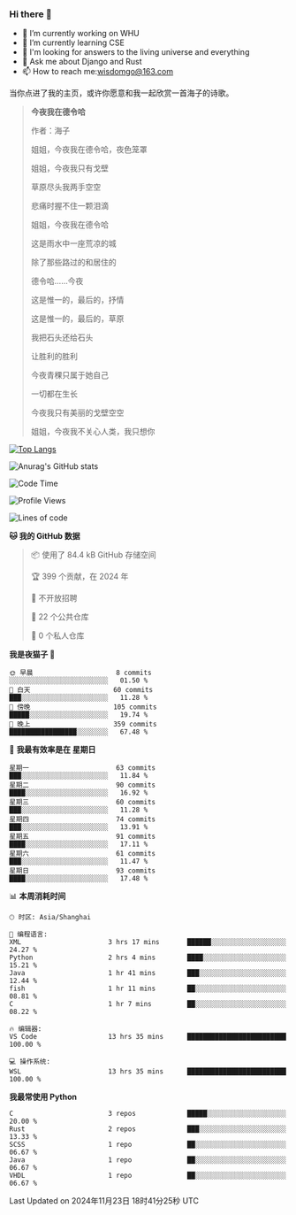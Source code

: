 ### Hi there 👋



- 🔭 I’m currently working on WHU
- 🌱 I’m currently learning CSE
- 🤔 I'm looking for answers to the living universe and everything
- 💬 Ask me about Django and Rust
- 📫 How to reach me:wisdomgo@163.com

当你点进了我的主页，或许你愿意和我一起欣赏一首海子的诗歌。

>**今夜我在德令哈**
>
>作者：海子
>
>姐姐，今夜我在德令哈，夜色笼罩
>
>姐姐，今夜我只有戈壁
>
>草原尽头我两手空空
>
>悲痛时握不住一颗泪滴
>
>姐姐，今夜我在德令哈
>
>这是雨水中一座荒凉的城
>
>除了那些路过的和居住的
>
>德令哈......今夜
>
>这是惟一的，最后的，抒情
>
>这是惟一的，最后的，草原
>
>我把石头还给石头
>
>让胜利的胜利
>
>今夜青稞只属于她自己
>
>一切都在生长
>
>今夜我只有美丽的戈壁空空
>
>姐姐，今夜我不关心人类，我只想你



[![Top Langs](https://github-readme-stats.vercel.app/api/top-langs/?username=wisdomgo&theme=onedark)](https://github.com/anuraghazra/github-readme-stats)

![Anurag's GitHub stats](https://github-readme-stats.vercel.app/api?username=wisdomgo&hide=contribs,stars&theme=synthwave)

<!--START_SECTION:waka-->
![Code Time](http://img.shields.io/badge/Code%20Time-339%20hrs%2034%20mins-blue)

![Profile Views](http://img.shields.io/badge/%E4%B8%AA%E4%BA%BA%E8%B5%84%E6%96%99%E8%A7%82%E7%9C%8B%E6%AC%A1%E6%95%B0-2-blue)

![Lines of code](https://img.shields.io/badge/%E4%BB%8E%E3%80%8CHello%20World%E3%80%8D%E8%B5%B7%E6%88%91%E5%B7%B2%E7%BB%8F%E5%86%99%E4%BA%86-639.5%20thousand%20%E8%A1%8C%E4%BB%A3%E7%A0%81-blue)

**🐱 我的 GitHub 数据** 

> 📦  使用了 84.4 kB GitHub 存储空间 
 > 
> 🏆 399 个贡献，在 2024 年
 > 
> 🚫 不开放招聘
 > 
> 📜 22 个公共仓库 
 > 
> 🔑 0 个私人仓库 
 > 
**我是夜猫子 🦉** 

```text
🌞 早晨                     8 commits           ░░░░░░░░░░░░░░░░░░░░░░░░░   01.50 % 
🌆 白天                     60 commits          ███░░░░░░░░░░░░░░░░░░░░░░   11.28 % 
🌃 傍晚                     105 commits         █████░░░░░░░░░░░░░░░░░░░░   19.74 % 
🌙 晚上                     359 commits         █████████████████░░░░░░░░   67.48 % 
```
📅 **我最有效率是在 星期日** 

```text
星期一                      63 commits          ███░░░░░░░░░░░░░░░░░░░░░░   11.84 % 
星期二                      90 commits          ████░░░░░░░░░░░░░░░░░░░░░   16.92 % 
星期三                      60 commits          ███░░░░░░░░░░░░░░░░░░░░░░   11.28 % 
星期四                      74 commits          ███░░░░░░░░░░░░░░░░░░░░░░   13.91 % 
星期五                      91 commits          ████░░░░░░░░░░░░░░░░░░░░░   17.11 % 
星期六                      61 commits          ███░░░░░░░░░░░░░░░░░░░░░░   11.47 % 
星期日                      93 commits          ████░░░░░░░░░░░░░░░░░░░░░   17.48 % 
```


📊 **本周消耗时间** 

```text
🕑︎ 时区: Asia/Shanghai

💬 编程语言: 
XML                      3 hrs 17 mins       ██████░░░░░░░░░░░░░░░░░░░   24.27 % 
Python                   2 hrs 4 mins        ████░░░░░░░░░░░░░░░░░░░░░   15.21 % 
Java                     1 hr 41 mins        ███░░░░░░░░░░░░░░░░░░░░░░   12.44 % 
fish                     1 hr 11 mins        ██░░░░░░░░░░░░░░░░░░░░░░░   08.81 % 
C                        1 hr 7 mins         ██░░░░░░░░░░░░░░░░░░░░░░░   08.22 % 

🔥 编辑器: 
VS Code                  13 hrs 35 mins      █████████████████████████   100.00 % 

💻 操作系统: 
WSL                      13 hrs 35 mins      █████████████████████████   100.00 % 
```

**我最常使用 Python** 

```text
C                        3 repos             █████░░░░░░░░░░░░░░░░░░░░   20.00 % 
Rust                     2 repos             ███░░░░░░░░░░░░░░░░░░░░░░   13.33 % 
SCSS                     1 repo              ██░░░░░░░░░░░░░░░░░░░░░░░   06.67 % 
Java                     1 repo              ██░░░░░░░░░░░░░░░░░░░░░░░   06.67 % 
VHDL                     1 repo              ██░░░░░░░░░░░░░░░░░░░░░░░   06.67 % 
```




 Last Updated on 2024年11月23日 18时41分25秒 UTC
<!--END_SECTION:waka-->
